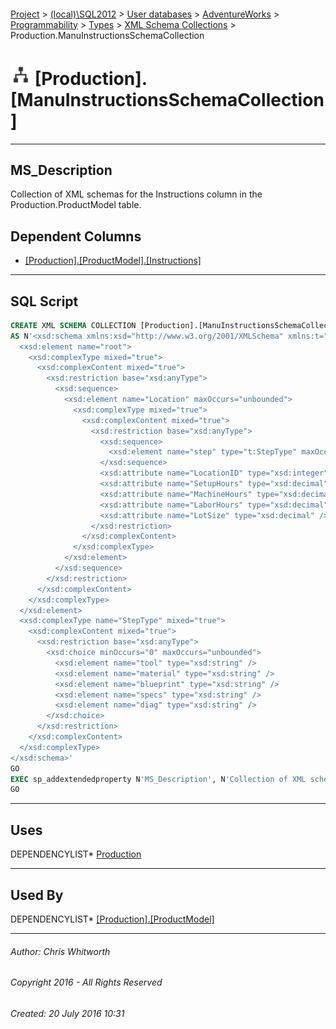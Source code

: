 #### 

[Project](../../../../../../index.md) > [(local)\\SQL2012](../../../../../index.md) > [User databases](../../../../index.md) > [AdventureWorks](../../../index.md) > [Programmability](../../index.md) > [Types](../index.md) > [XML Schema Collections](XML_Schema_Collections.md) > Production.ManuInstructionsSchemaCollection

# ![XML Schema Collections](../../../../../../Images/XmlSchemaCollection32.png) [Production].[ManuInstructionsSchemaCollection]

---

## <a name="#description"></a>MS_Description

Collection of XML schemas for the Instructions column in the Production.ProductModel table.

## <a name="#dependentcolumns"></a>Dependent Columns

* [[Production].[ProductModel].[Instructions]](../../../Tables/ProductModel.md)


---

## <a name="#sqlscript"></a>SQL Script

```sql
CREATE XML SCHEMA COLLECTION [Production].[ManuInstructionsSchemaCollection] 
AS N'<xsd:schema xmlns:xsd="http://www.w3.org/2001/XMLSchema" xmlns:t="http://schemas.microsoft.com/sqlserver/2004/07/adventure-works/ProductModelManuInstructions" targetNamespace="http://schemas.microsoft.com/sqlserver/2004/07/adventure-works/ProductModelManuInstructions" elementFormDefault="qualified">
  <xsd:element name="root">
    <xsd:complexType mixed="true">
      <xsd:complexContent mixed="true">
        <xsd:restriction base="xsd:anyType">
          <xsd:sequence>
            <xsd:element name="Location" maxOccurs="unbounded">
              <xsd:complexType mixed="true">
                <xsd:complexContent mixed="true">
                  <xsd:restriction base="xsd:anyType">
                    <xsd:sequence>
                      <xsd:element name="step" type="t:StepType" maxOccurs="unbounded" />
                    </xsd:sequence>
                    <xsd:attribute name="LocationID" type="xsd:integer" use="required" />
                    <xsd:attribute name="SetupHours" type="xsd:decimal" />
                    <xsd:attribute name="MachineHours" type="xsd:decimal" />
                    <xsd:attribute name="LaborHours" type="xsd:decimal" />
                    <xsd:attribute name="LotSize" type="xsd:decimal" />
                  </xsd:restriction>
                </xsd:complexContent>
              </xsd:complexType>
            </xsd:element>
          </xsd:sequence>
        </xsd:restriction>
      </xsd:complexContent>
    </xsd:complexType>
  </xsd:element>
  <xsd:complexType name="StepType" mixed="true">
    <xsd:complexContent mixed="true">
      <xsd:restriction base="xsd:anyType">
        <xsd:choice minOccurs="0" maxOccurs="unbounded">
          <xsd:element name="tool" type="xsd:string" />
          <xsd:element name="material" type="xsd:string" />
          <xsd:element name="blueprint" type="xsd:string" />
          <xsd:element name="specs" type="xsd:string" />
          <xsd:element name="diag" type="xsd:string" />
        </xsd:choice>
      </xsd:restriction>
    </xsd:complexContent>
  </xsd:complexType>
</xsd:schema>'
GO
EXEC sp_addextendedproperty N'MS_Description', N'Collection of XML schemas for the Instructions column in the Production.ProductModel table.', 'SCHEMA', N'Production', 'XML SCHEMA COLLECTION', N'ManuInstructionsSchemaCollection', NULL, NULL
GO

```


---

## <a name="#uses"></a>Uses

DEPENDENCYLIST* [Production](../../../Security/Schemas/Production.md)


---

## <a name="#usedby"></a>Used By

DEPENDENCYLIST* [[Production].[ProductModel]](../../../Tables/ProductModel.md)


---

###### Author:  Chris Whitworth

###### Copyright 2016 - All Rights Reserved

###### Created: 20 July 2016 10:31

